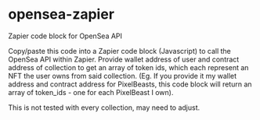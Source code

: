 # opensea-zapier
Zapier code block for OpenSea API

Copy/paste this code into a Zapier code block (Javascript) to call the OpenSea API within Zapier. Provide wallet address of user and contract address of collection to get an array of token ids, which each represent an NFT the user owns from said collection. (Eg. If you provide it my wallet address and contract address for PixelBeasts, this code block will return an array of token_ids - one for each PixelBeast I own).

This is not tested with every collection, may need to adjust.
